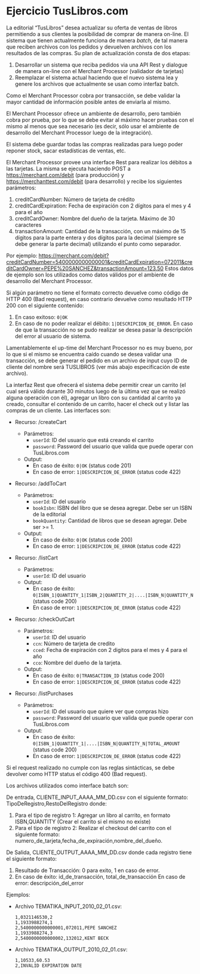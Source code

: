 # Ejercicio TusLibros.com

La editorial “TusLibros” desea actualizar su oferta de ventas de libros permitiendo a sus clientes la posibilidad de comprar de manera on-line. El sistema que tienen actualmente funciona de manera *batch*, de tal manera que reciben archivos con los pedidos y devuelven archivos con los resultados de las compras. Su plan de actualización consta de dos etapas:

1. Desarrollar un sistema que reciba pedidos via una API Rest y dialogue de manera on-line con el Merchant Processor (validador de tarjetas) 
2. Reemplazar el sistema actual haciendo que el nuevo sistema lea y genere los archivos que actualmente se usan como interfaz batch.

Como el Merchant Processor cobra por transacción, se debe validar la mayor cantidad de información posible antes de enviarla al mismo.

El Merchant Processor ofrece un ambiente de desarrollo, pero también cobra por prueba, por lo que se debe evitar al máximo hacer pruebas con el mismo al menos que sea necesario (es decir, sólo usar el ambiente de desarrollo del Merchant Processor luego de la integración).

El sistema debe guardar todas las compras realizadas para luego poder reponer stock, sacar estadísticas de ventas, etc.

El Merchant Processor provee una interface Rest para realizar los débitos a las tarjetas. La misma se ejecuta haciendo POST a https://merchant.com/debit (para producción) y https://merchanttest.com/debit (para desarrollo) y recibe los siguientes parámetros: 
1) creditCardNumber: Número de tarjeta de crédito 
2) creditCardExpiration: Fecha de expiración con 2 dígitos para el mes y 4 para el año
3) creditCardOwner: Nombre del dueño de la tarjeta. Máximo de 30 caracteres 
4) transactionAmount: Cantidad de la transacción, con un máximo de 15 dígitos para la parte entera y dos dígitos para la decimal (siempre se debe generar la parte decimal) utilizando el punto como separador. 

Por ejemplo: https://merchant.com/debit?creditCardNumber=5400000000000001&creditCardExpiration=072011&creditCardOwner=PEPE%20SANCHEZ&transactionAmount=123.50
Estos datos de ejemplo son los utilizados como datos válidos por el ambiente de desarrollo del Merchant Processor.

Si algún parámetro no tiene el formato correcto devuelve como código de HTTP 400 (Bad request), en caso contrario devuelve como resultado HTTP 200 con el siguiente contenido: 
1) En caso exitoso: `0|OK`
2) En caso de no poder realizar el débito: `1|DESCRIPCION_DE_ERROR`. En caso de que la transacción no se pudo realizar se desea pasar la descripción del error al usuario de sistema.

Lamentablemente el up-time del Merchant Processor no es muy bueno, por lo que si el mismo se encuentra caído cuando se desea validar una transacción, se debe generar el pedido en un archivo de input cuyo ID de cliente del nombre será TUSLIBROS (ver más abajo especificación de este archivo).

La interfaz Rest que ofrecerá el sistema debe permitir crear un carrito (el cual será válido durante 30 minutos luego de la última vez que se realizó alguna operación con él), agregar un libro con su cantidad al carrito ya creado, consultar el contenido de un carrito, hacer el check out y listar las compras de un cliente. Las interfaces son:

- Recurso: /createCart 
	- Parámetros: 
		- `userId`: ID del usuario que está creando el carrito
		- `password`: Password del usuario que valida que puede operar con TusLibros.com
	- Output: 
		- En caso de éxito: `0|OK` (status code 201)
		- En caso de error: `1|DESCRIPCION_DE_ERROR` (status code 422)

- Recurso: /addToCart 
	- Parámetros: 
		- `userId`: ID del usuario
		- `bookIsbn`: ISBN del libro que se desea agregar. Debe ser un ISBN de la editorial 
		- `bookQuantity`: Cantidad de libros que se desean agregar. Debe ser >= 1.
	- Output:
		- En caso de éxito: `0|OK` (status code 200)
		- En caso de error: `1|DESCRIPCION_DE_ERROR` (status code 422)

- Recurso: /listCart 
	- Parámetros: 
		- `userId`: ID del usuario
	- Output: 
		- En caso de éxito: `0|ISBN_1|QUANTITY_1|ISBN_2|QUANTITY_2|....|ISBN_N|QUANTITY_N` (status code 200)
		- En caso de error: `1|DESCRIPCION_DE_ERROR` (status code 422)

- Recurso: /checkOutCart 
	- Parámetros: 
		- `userId`: ID del usuario
		- `ccn`: Número de tarjeta de credito
		- `cced`: Fecha de expiración con 2 digitos para el mes y 4 para el año 
		- `cco`: Nombre del dueño de la tarjeta. 
	- Output: 
		- En caso de éxito: `0|TRANSACTION_ID` (status code 200)
		- En caso de error: `1|DESCRIPCION_DE_ERROR` (status code 422)

- Recurso: /listPurchases 
	- Parámetros: 
		- `userId`: ID del usuario que quiere ver que compras hizo
		- `password`: Password del usuario que valida que puede operar con TusLibros.com 
	- Output: 
		- En caso de éxito: `0|ISBN_1|QUANTITY_1|....|ISBN_N|QUANTITY_N|TOTAL_AMOUNT` (status code 200)
		- En caso de error: `1|DESCRIPCION_DE_ERROR` (status code 422)

Si el request realizado no cumple con las reglas sintácticas, se debe devolver como HTTP status el código 400 (Bad request).

Los archivos utilizados como interface batch son:

De entrada, CLIENTE_INPUT_AAAA_MM_DD.csv con el siguiente formato: TipoDeRegistro,RestoDelRegistro donde: 
1) Para el tipo de registro 1: Agregar un libro al carrito, en formato ISBN,QUANTITY (Crear el carrito si el mismo no existe)
2) Para el tipo de registro 2: Realizar el checkout del carrito con el siguiente formato: numero_de_tarjeta,fecha_de_expiración,nombre_del_dueño.

De Salida, CLIENTE_OUTPUT_AAAA_MM_DD.csv donde cada registro tiene el siguiente formato: 
1) Resultado de Transacción: 0 para exito, 1 en caso de error.
2) En caso de éxito: id_de_transacción, total_de_transacción En caso de error: descripción_del_error

Ejemplos: 

- Archivo TEMATIKA_INPUT_2010_02_01.csv:

      1,0321146530,2
      1,1933988274,1
      2,5400000000000001,072011,PEPE SANCHEZ
      1,1933988274,3
      2,5400000000000002,132012,KENT BECK

- Archivo TEMATIKA_OUTPUT_2010_02_01.csv:

      1,10533,60.53
      2,INVALID EXPIRATION DATE
